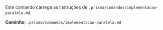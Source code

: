 Este comando carrega as instruções de `.prisma/comandos/implementacao-paralela.md`.

**Caminho**: `.prisma/comandos/implementacao-paralela.md`
